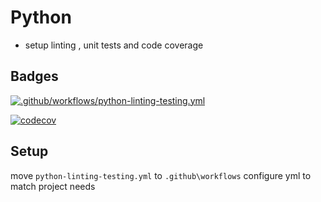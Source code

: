 # Python
- setup linting , unit tests and code coverage
## Badges
[![.github/workflows/python-linting-testing.yml](https://github.com/ddobbinsweb/dev-ops-starter/actions/workflows/python-linting-testing.yml/badge.svg)](https://github.com/ddobbinsweb/dev-ops-starter/actions/workflows/python-linting-testing.yml)

[![codecov](https://codecov.io/gh/ddobbinsweb/dev-ops-starter/branch/main/graph/badge.svg?token=sxrZowOJOl)](https://codecov.io/gh/ddobbinsweb/dev-ops-starter)

## Setup
move `python-linting-testing.yml` to `.github\workflows`
configure yml to match project needs
